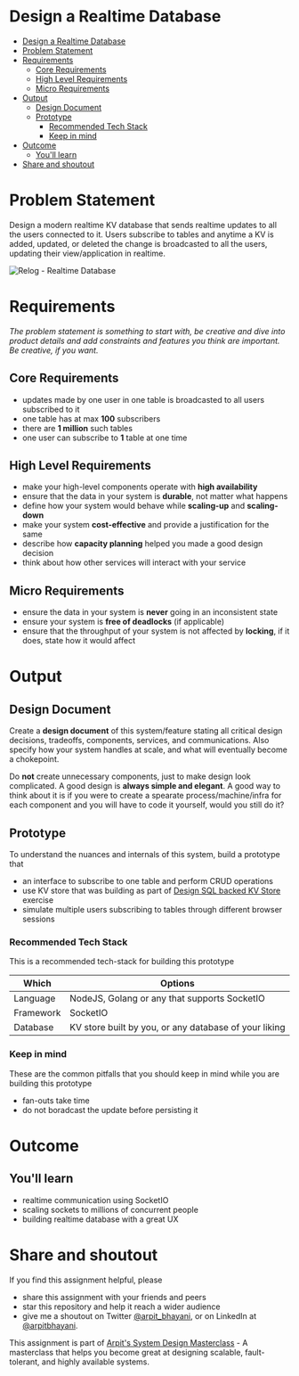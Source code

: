 Design a Realtime Database
===

<!--ts-->
* [Design a Realtime Database](#design-a-realtime-database)
* [Problem Statement](#problem-statement)
* [Requirements](#requirements)
   * [Core Requirements](#core-requirements)
   * [High Level Requirements](#high-level-requirements)
   * [Micro Requirements](#micro-requirements)
* [Output](#output)
   * [Design Document](#design-document)
   * [Prototype](#prototype)
      * [Recommended Tech Stack](#recommended-tech-stack)
      * [Keep in mind](#keep-in-mind)
* [Outcome](#outcome)
   * [You'll learn](#youll-learn)
* [Share and shoutout](#share-and-shoutout)
<!--te-->

# Problem Statement

Design a modern realtime KV database that sends realtime updates to all the users connected to it. Users subscribe to tables and anytime a KV is added, updated, or deleted the change is broadcasted to all the users, updating their view/application in realtime.

![Relog - Realtime Database](https://user-images.githubusercontent.com/4745789/139183521-43e7a5c8-a629-4f85-9584-21dd873d0ade.png)

# Requirements

<!--rs-->
*The problem statement is something to start with, be creative and dive into product details and add constraints and features you think are important. Be creative, if you want.*
<!--re-->

## Core Requirements

 - updates made by one user in one table is broadcasted to all users subscribed to it
 - one table has at max **100** subscribers
 - there are **1 million** such tables
 - one user can subscribe to **1** table at one time

##  High Level Requirements
<!--hs-->
- make your high-level components operate with **high availability**
 - ensure that the data in your system is **durable**, not matter what happens
 - define how your system would behave while **scaling-up** and **scaling-down**
 - make your system **cost-effective** and provide a justification for the same
 - describe how **capacity planning** helped you made a good design decision 
 - think about how other services will interact with your service
<!--he-->

##  Micro Requirements
<!--ms-->
- ensure the data in your system is **never** going in an inconsistent state
 - ensure your system is **free of deadlocks** (if applicable)
 - ensure that the throughput of your system is not affected by **locking**, if it does, state how it would affect
<!--me-->

# Output

## Design Document
<!--ds-->
Create a **design document** of this system/feature stating all critical design decisions, tradeoffs, components, services, and communications. Also specify how your system handles at scale, and what will eventually become a chokepoint.

Do **not** create unnecessary components, just to make design look complicated. A good design is **always simple and elegant**. A good way to think about it is if you were to create a spearate process/machine/infra for each component and you will have to code it yourself, would you still do it?
<!--de-->

## Prototype

To understand the nuances and internals of this system, build a prototype that

- an interface to subscribe to one table and perform CRUD operations
- use KV store that was building as part of [Design SQL backed KV Store](sql-kv.md) exercise
- simulate multiple users subscribing to tables through different browser sessions

###  Recommended Tech Stack

This is a recommended tech-stack for building this prototype

|Which|Options|
|-----|-----|
|Language|NodeJS, Golang or any that supports SocketIO|
|Framework|SocketIO|
|Database|KV store built by you, or any database of your liking|

###  Keep in mind

These are the common pitfalls that you should keep in mind while you are building this prototype

- fan-outs take time
- do not boradcast the update before persisting it

# Outcome

##  You'll learn

- realtime communication using SocketIO
- scaling sockets to millions of concurrent people
- building realtime database with a great UX

<!--fs-->
#  Share and shoutout

If you find this assignment helpful, please
 - share this assignment with your friends and peers
 - star this repository and help it reach a wider audience
 - give me a shoutout on Twitter [@arpit_bhayani](https://twitter.com/@arpit_bhayani), or on LinkedIn at [@arpitbhayani](https://www.linkedin.com/in/arpitbhayani/).

This assignment is part of [Arpit's System Design Masterclass](https://arpitbhayani.me/masterclass) - A masterclass that helps you become great at designing scalable, fault-tolerant, and highly available systems.
<!--fe-->